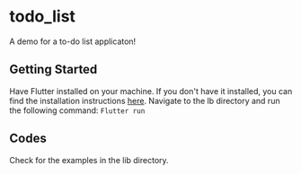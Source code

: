 # todo_list

A demo for a to-do list applicaton!

## Getting Started
Have Flutter installed on your machine. If you don't have it installed, you can find the installation instructions [here](https://flutter.dev/docs/get-started/install).
Navigate to the lb directory and run the following command:
```Flutter run```

## Codes
Check for the examples in the lib directory.
